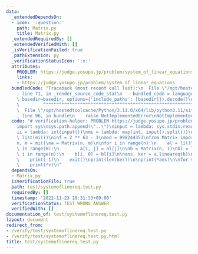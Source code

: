 ```yaml
---
data:
  _extendedDependsOn:
  - icon: ':question:'
    path: Matrix.py
    title: Matrix.py
  _extendedRequiredBy: []
  _extendedVerifiedWith: []
  _isVerificationFailed: true
  _pathExtension: py
  _verificationStatusIcon: ':x:'
  attributes:
    PROBLEM: https://judge.yosupo.jp/problem/system_of_linear_equations
    links:
    - https://judge.yosupo.jp/problem/system_of_linear_equations
  bundledCode: "Traceback (most recent call last):\n  File \"/opt/hostedtoolcache/Python/3.11.0/x64/lib/python3.11/site-packages/onlinejudge_verify/documentation/build.py\"\
    , line 71, in _render_source_code_stat\n    bundled_code = language.bundle(stat.path,\
    \ basedir=basedir, options={'include_paths': [basedir]}).decode()\n          \
    \         ^^^^^^^^^^^^^^^^^^^^^^^^^^^^^^^^^^^^^^^^^^^^^^^^^^^^^^^^^^^^^^^^^^^^^^^^^^^^^^^^^\n\
    \  File \"/opt/hostedtoolcache/Python/3.11.0/x64/lib/python3.11/site-packages/onlinejudge_verify/languages/python.py\"\
    , line 96, in bundle\n    raise NotImplementedError\nNotImplementedError\n"
  code: "# verification-helper: PROBLEM https://judge.yosupo.jp/problem/system_of_linear_equations\n\
    import sys\nsys.path.append(\"..\")\ninput = lambda: sys.stdin.readline().rstrip()\n\
    ii = lambda: int(input())\nmi = lambda: map(int, input().split())\nli = lambda:\
    \ list(mi())\ninf = 2 ** 63 - 1\nmod = 998244353\nfrom Matrix import Matrix\n\n\
    n, m = mi()\na = Matrix(n, m)\n\nfor i in range(n):\n    al = li()\n    for j\
    \ in range(m):\n        a[i, j] = al[j]\n\nb = Matrix(n, 1)\nbl = li()\n\nfor\
    \ i in range(n):\n    b[i, 0] = bl[i]\n\nans, ker = a.lineareq(b)\nif ans is None:\n\
    \    print(-1)\n    exit()\nprint(len(ker))\n\nprint(*ans)\n\nfor v in ker:\n\
    \    print(*v)\n"
  dependsOn:
  - Matrix.py
  isVerificationFile: true
  path: test/systemoflinereq.test.py
  requiredBy: []
  timestamp: '2022-11-23 18:31:33+09:00'
  verificationStatus: TEST_WRONG_ANSWER
  verifiedWith: []
documentation_of: test/systemoflinereq.test.py
layout: document
redirect_from:
- /verify/test/systemoflinereq.test.py
- /verify/test/systemoflinereq.test.py.html
title: test/systemoflinereq.test.py
---
```

